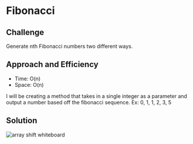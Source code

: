 # Fibonacci

## Challenge 
Generate nth Fibonacci numbers two different ways. 

## Approach and Efficiency

- Time: O(n)
- Space: O(n)

I will be creating a method that takes in a single integer as a parameter and output a number based off the fibonacci sequence.  Ex: 0, 1, 1, 2, 3, 5
## Solution
![array shift whiteboard](https://github.com/trecain/Data-Structures-and-Algorithms/blob/array_shift/assets/arrayShift.jpg)
